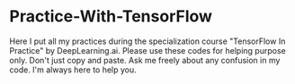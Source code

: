 # Practice-With-TensorFlow
Here I put all my practices during the specialization course "TensorFlow In Practice" by DeepLearning.ai.
Please use these codes for helping purpose only. Don't just copy and paste. Ask me freely about any confusion in my code. I'm always here to help you.
